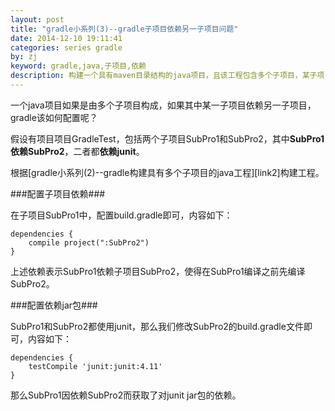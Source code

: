 ```yaml
---
layout: post
title: "gradle小系列(3)--gradle子项目依赖另一子项目问题"
date: 2014-12-10 19:11:41
categories: series gradle
by: zj
keyword: gradle,java,子项目,依赖
description: 构建一个具有maven目录结构的java项目，且该工程包含多个子项目，某子项目依赖另一子项目的处理
---
```

一个java项目如果是由多个子项目构成，如果其中某一子项目依赖另一子项目，gradle该如何配置呢？

假设有项目项目GradleTest，包括两个子项目SubPro1和SubPro2，其中**SubPro1依赖SubPro2**，二者都**依赖junit**。

根据[gradle小系列(2)--gradle构建具有多个子项目的java工程][link2]构建工程。

###配置子项目依赖###

在子项目SubPro1中，配置build.gradle即可，内容如下：

	dependencies {
		compile project(":SubPro2")
	}
	
上述依赖表示SubPro1依赖子项目SubPro2，使得在SubPro1编译之前先编译SubPro2。

###配置依赖jar包###

SubPro1和SubPro2都使用junit，那么我们修改SubPro2的build.gradle文件即可，内容如下：

	dependencies {
		testCompile 'junit:junit:4.11'
	}

那么SubPro1因依赖SubPro2而获取了对junit jar包的依赖。